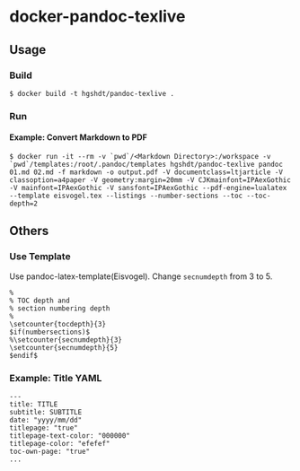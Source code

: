 # docker-pandoc-texlive

## Usage

### Build

```
$ docker build -t hgshdt/pandoc-texlive .
```

### Run 

#### Example: Convert Markdown to PDF

```
$ docker run -it --rm -v `pwd`/<Markdown Directory>:/workspace -v `pwd`/templates:/root/.pandoc/templates hgshdt/pandoc-texlive pandoc 01.md 02.md -f markdown -o output.pdf -V documentclass=ltjarticle -V classoption=a4paper -V geometry:margin=20mm -V CJKmainfont=IPAexGothic -V mainfont=IPAexGothic -V sansfont=IPAexGothic --pdf-engine=lualatex --template eisvogel.tex --listings --number-sections --toc --toc-depth=2
```

## Others

### Use Template 

Use pandoc-latex-template(Eisvogel).
Change `secnumdepth` from 3 to 5.

```
%
% TOC depth and 
% section numbering depth
%
\setcounter{tocdepth}{3}
$if(numbersections)$
%\setcounter{secnumdepth}{3}
\setcounter{secnumdepth}{5}
$endif$
```

### Example: Title YAML

```
---
title: TITLE
subtitle: SUBTITLE
date: "yyyy/mm/dd"
titlepage: "true"
titlepage-text-color: "000000"
titlepage-color: "efefef"
toc-own-page: "true"
...
